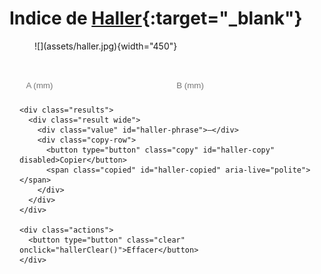 # Indice de [Haller](https://radiopaedia.org/articles/haller-index?lang=gb){:target="_blank"}

<figure markdown="span">
    ![](assets/haller.jpg){width="450"}
</figure>

<div class="box md-typeset" id="haller-box">
  <form onsubmit="return false;" oninput="hallerCompute()">
    <div class="pairs" style="margin-top:.4rem">
      <div class="pair">
        <input id="a" type="text" inputmode="decimal" placeholder="A (mm)" />
        <input id="b" type="text" inputmode="decimal" placeholder="B (mm)" />
      </div>
    </div>

    <div class="results">
      <div class="result wide">
        <div class="value" id="haller-phrase">—</div>
        <div class="copy-row">
          <button type="button" class="copy" id="haller-copy" disabled>Copier</button>
          <span class="copied" id="haller-copied" aria-live="polite"></span>
        </div>
      </div>
    </div>

    <div class="actions">
      <button type="button" class="clear" onclick="hallerClear()">Effacer</button>
    </div>
  </form>
</div>

<script>
// ====== Utilitaires ======
function hallerNum(v){
  if (!v) return NaN;
  v = String(v).replace(/\s/g,'').replace(',', '.');
  return Number.parseFloat(v);
}
function fmtFr1(x){
  if(!Number.isFinite(x)) return '—';
  return x.toFixed(1).replace('.', ','); // 1 décimale, virgule
}
function isPos(n){ return Number.isFinite(n) && n > 0; }

// ====== Calcul principal ======
function hallerCompute(){
  const aRaw = hallerNum(document.getElementById('a').value);
  const bRaw = hallerNum(document.getElementById('b').value);

  const phraseEl= document.getElementById('haller-phrase');
  const copyBtn = document.getElementById('haller-copy');

  let phraseHtml = '—';
  let canCopy = false;

  if (isPos(aRaw) && isPos(bRaw)){
    const idx = aRaw / bRaw;

    // Règles :
    // <2 : "Indice de Haller = x,y."
    // 2–<3.2 : léger ; 3.2–≤3.5 : modéré ; >3.5 : sévère
    // + note italique si ≥3.25
    let core = '';
    if (idx < 2){
      core = `Indice de Haller = ${fmtFr1(idx)}.`;
    } else if (idx < 3.2){
      core = `Pectus excavatum léger avec indice de Haller = ${fmtFr1(idx)}.`;
    } else if (idx <= 3.5){
      core = `Pectus excavatum modéré avec indice de Haller = ${fmtFr1(idx)}.`;
    } else {
      core = `Pectus excavatum sévère avec indice de Haller = ${fmtFr1(idx)}.`;
    }

    if (idx >= 3.25){
      phraseHtml = core + '<br><span class="note"><em>Intérêt d\'un avis chirurgical.</em></span>';
    } else {
      phraseHtml = core;
    }
    canCopy = true;
  }

  phraseEl.innerHTML = phraseHtml;
  copyBtn.disabled = !canCopy;
}

// Effacer
function hallerClear(){
  ['a','b'].forEach(id => document.getElementById(id).value='');
  hallerCompute();
}

// Copier la phrase (sans la note)
(function(){
  const btn = document.getElementById('haller-copy');
  const msg = document.getElementById('haller-copied');
  function showCopied(){ msg.textContent = 'Copié ✓'; setTimeout(()=> msg.textContent='', 1500); }
  function getPlainText(){
    const src = document.getElementById('haller-phrase');
    const clone = src.cloneNode(true);
    clone.querySelectorAll('.note').forEach(n=>n.remove());
    clone.querySelectorAll('br').forEach(b=>b.remove());
    const text = clone.textContent || clone.innerText || '';
    return text.trim();
  }
  function fallbackCopy(text){
    const ta = document.createElement('textarea'); ta.value = text;
    document.body.appendChild(ta); ta.select(); try{ document.execCommand('copy'); }catch(e){}
    document.body.removeChild(ta); showCopied();
  }
  function copy(){
    const text = getPlainText();
    if(!text || btn.disabled) return;
    if (navigator.clipboard?.writeText) {
      navigator.clipboard.writeText(text).then(()=>showCopied(), ()=>fallbackCopy(text));
    } else { fallbackCopy(text); }
  }
  btn.addEventListener('click', copy);
})();

// init
hallerCompute();
</script>

<style>
.box {
  max-width: 820px;
  margin: 1rem 0 2rem;
  padding: 1rem 1rem .5rem;
  border: 1px solid var(--md-default-fg-color--lightest);
  border-radius: .75rem;
  background: var(--md-default-bg-color);
}
.pairs { display:grid; grid-template-columns: 1fr; gap:.45rem; }
.pair { display:grid; grid-template-columns: repeat(2, 1fr); gap:.6rem; }
.box input {
  width: 100%;
  padding: .55rem .65rem;
  border: 1px solid var(--md-default-fg-color--lighter);
  border-radius: .5rem;
  background: var(--md-code-bg-color);
}
.results {
  display:grid; grid-template-columns: 1fr;
  gap:.75rem; margin:.6rem 0 .6rem;
}
.result { border:1px dashed var(--md-default-fg-color--lighter); border-radius:.5rem; padding:.6rem .8rem; }
.result.wide { grid-column: 1 / -1; }
.result .value { font-size:.8rem; line-height:1.35; margin-top:.1rem; }
.copy-row { display:flex; align-items:center; gap:.6rem; margin-top:.35rem; }
.copy { border:1px solid var(--md-default-fg-color--lighter); background:transparent; border-radius:.5rem; padding:.35rem .7rem; cursor:pointer; }
.copied { font-size:.8rem; opacity:.8; }
.actions { margin:.25rem 0 .5rem; display:flex; align-items:center; gap:.75rem; flex-wrap:wrap; }
.actions button { font-size:.8rem; border:1px solid var(--md-default-fg-color--lighter); background:transparent; border-radius:.5rem; padding:.4rem .7rem; cursor:pointer; }
.note { display:inline-block; margin-top:.25rem; opacity:.85; font-style: italic; }
</style>